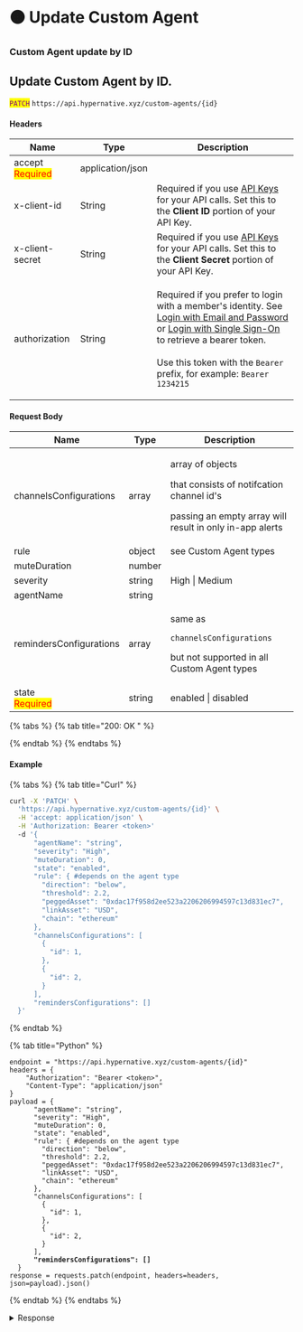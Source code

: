 # 🟠 Update Custom Agent

### Custom Agent update by ID

## Update Custom Agent by ID.

<mark style="color:purple;">`PATCH`</mark> `https://api.hypernative.xyz/custom-agents/{id}`

#### Headers

| Name                                     | Type             | Description                                                                                                                                                                                                                                                                                                                                             |
| ---------------------------------------- | ---------------- | ------------------------------------------------------------------------------------------------------------------------------------------------------------------------------------------------------------------------------------------------------------------------------------------------------------------------------------------------------- |
| accept<br /><mark style="color:red;">Required</mark> | application/json |                                                                                                                                                                                                                                                                                                                                                         |
| x-client-id                              | String           | Required if you use [API Keys](../account/api-keys.md) for your API calls. Set this to the **Client ID** portion of your API Key.                                                                                                                                                                                                                       |
| x-client-secret                          | String           | Required if you use [API Keys](../account/api-keys.md) for your API calls. Set this to the **Client Secret** portion of your API Key.                                                                                                                                                                                                                   |
| authorization                            | String           | <p>Required if you prefer to login with a member's identity. See <a href="../account/login.md">Login with Email and Password</a> or <a href="../account/login-with-single-sign-on.md">Login with Single Sign-On</a> to retrieve a bearer token.<br><br>Use this token with the <code>Bearer</code> prefix, for example: <code>Bearer 1234215</code></p> |

#### Request Body

| Name                                    | Type   | Description                                                                                                                            |
| --------------------------------------- | ------ | -------------------------------------------------------------------------------------------------------------------------------------- |
| channelsConfigurations                  | array  | <p>array of objects</p><p>that consists of notifcation channel id's</p><p>passing an empty array will result in only in-app alerts</p> |
| rule                                    | object | see Custom Agent types                                                                                                                 |
| muteDuration                            | number |                                                                                                                                        |
| severity                                | string | High \| Medium                                                                                                                         |
| agentName                               | string |                                                                                                                                        |
| remindersConfigurations                 | array  | <p>same as</p><p><code>channelsConfigurations</code></p><p>but not supported in all Custom Agent types</p>                             |
| state<br /><mark style="color:red;">Required</mark> | string | enabled \| disabled                                                                                                                    |

{% tabs %}
{% tab title="200: OK " %}

{% endtab %}
{% endtabs %}

#### Example

{% tabs %}
{% tab title="Curl" %}
```bash
curl -X 'PATCH' \
  'https://api.hypernative.xyz/custom-agents/{id}' \
  -H 'accept: application/json' \
  -H 'Authorization: Bearer <token>'
  -d '{
      "agentName": "string",
      "severity": "High",
      "muteDuration": 0,
      "state": "enabled",
      "rule": { #depends on the agent type
        "direction": "below",
        "threshold": 2.2,
        "peggedAsset": "0xdac17f958d2ee523a2206206994597c13d831ec7",
        "linkAsset": "USD",
        "chain": "ethereum"
      },
      "channelsConfigurations": [
        {
          "id": 1,
        },
        {
          "id": 2,
        }
      ],
      "remindersConfigurations": []
  }'
```
{% endtab %}

{% tab title="Python" %}
<pre class="language-python"><code class="lang-python">endpoint = "https://api.hypernative.xyz/custom-agents/{id}"
headers = {
    "Authorization": "Bearer &#x3C;token>",
    "Content-Type": "application/json"
}
payload = {
      "agentName": "string",
      "severity": "High",
      "muteDuration": 0,
      "state": "enabled",
      "rule": { #depends on the agent type
        "direction": "below",
        "threshold": 2.2,
        "peggedAsset": "0xdac17f958d2ee523a2206206994597c13d831ec7",
        "linkAsset": "USD",
        "chain": "ethereum"
      },
      "channelsConfigurations": [
        {
          "id": 1,
        },
        {
          "id": 2,
        }
      ],
<strong>      "remindersConfigurations": []
</strong>  }
response = requests.patch(endpoint, headers=headers, json=payload).json()
</code></pre>
{% endtab %}
{% endtabs %}

<details>

<summary>Response</summary>

```json
{
  "agentName": "string",
  "agentType": "string",
  "severity": "Info",
  "muteDuration": 0,
  "state": "enabled",
  "rule": {},
  "channelsConfigurations": [
      {
        "id": 1,
        "name": "Webhook-1",
        "type": "Webhook",
        "configuration": {
          "value": "https://mywebhook.com",
          "headers": [
            {
              "key": "header1",
              "value": "value1"
            },
            {
              "key": "header2",
              "value": "value2"
            }
          ]
        },
        "createdByUserId": 1,
        "createdBy": "",
        "createdAt": "2023-06-25T09:11:01.504Z",
        "updatedAt": "2023-10-22T12:01:56.320Z",
        "channelsAlertPolicies": [],
        "remindersAlertPolicies": []
      },
      {
        "id": 2,
        "name": "Webhook-2",
        "type": "Webhook",
        "configuration": {
          "value": "https://mywebhook.com",
          "headers": [
            {
              "key": "header1",
              "value": "value1"
            },
            {
              "key": "header2",
              "value": "value2"
            }
          ]
        },
        "createdByUserId": 1,
        "createdBy": "",
        "createdAt": "2023-06-25T09:11:01.504Z",
        "updatedAt": "2023-10-22T12:01:56.320Z",
        "channelsAlertPolicies": [],
        "remindersAlertPolicies": []
      }
  ],
  "remindersConfigurations": []
}
```

</details>
